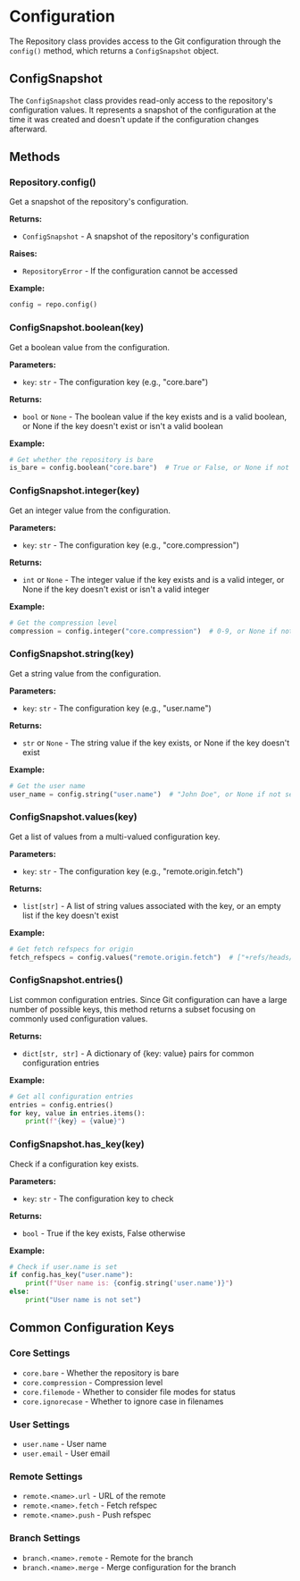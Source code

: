 # Configuration

The Repository class provides access to the Git configuration through the `config()` method, which returns a `ConfigSnapshot` object.

## ConfigSnapshot

The `ConfigSnapshot` class provides read-only access to the repository's configuration values. It represents a snapshot of the configuration at the time it was created and doesn't update if the configuration changes afterward.

## Methods

### Repository.config()

Get a snapshot of the repository's configuration.

**Returns:**
- `ConfigSnapshot` - A snapshot of the repository's configuration

**Raises:**
- `RepositoryError` - If the configuration cannot be accessed

**Example:**
```python
config = repo.config()
```

### ConfigSnapshot.boolean(key)

Get a boolean value from the configuration.

**Parameters:**
- `key`: `str` - The configuration key (e.g., "core.bare")

**Returns:**
- `bool` or `None` - The boolean value if the key exists and is a valid boolean, or None if the key doesn't exist or isn't a valid boolean

**Example:**
```python
# Get whether the repository is bare
is_bare = config.boolean("core.bare")  # True or False, or None if not set
```

### ConfigSnapshot.integer(key)

Get an integer value from the configuration.

**Parameters:**
- `key`: `str` - The configuration key (e.g., "core.compression")

**Returns:**
- `int` or `None` - The integer value if the key exists and is a valid integer, or None if the key doesn't exist or isn't a valid integer

**Example:**
```python
# Get the compression level
compression = config.integer("core.compression")  # 0-9, or None if not set
```

### ConfigSnapshot.string(key)

Get a string value from the configuration.

**Parameters:**
- `key`: `str` - The configuration key (e.g., "user.name")

**Returns:**
- `str` or `None` - The string value if the key exists, or None if the key doesn't exist

**Example:**
```python
# Get the user name
user_name = config.string("user.name")  # "John Doe", or None if not set
```

### ConfigSnapshot.values(key)

Get a list of values from a multi-valued configuration key.

**Parameters:**
- `key`: `str` - The configuration key (e.g., "remote.origin.fetch")

**Returns:**
- `list[str]` - A list of string values associated with the key, or an empty list if the key doesn't exist

**Example:**
```python
# Get fetch refspecs for origin
fetch_refspecs = config.values("remote.origin.fetch")  # ["+refs/heads/*:refs/remotes/origin/*", ...]
```

### ConfigSnapshot.entries()

List common configuration entries. Since Git configuration can have a large number of possible keys,
this method returns a subset focusing on commonly used configuration values.

**Returns:**
- `dict[str, str]` - A dictionary of {key: value} pairs for common configuration entries

**Example:**
```python
# Get all configuration entries
entries = config.entries()
for key, value in entries.items():
    print(f"{key} = {value}")
```

### ConfigSnapshot.has_key(key)

Check if a configuration key exists.

**Parameters:**
- `key`: `str` - The configuration key to check

**Returns:**
- `bool` - True if the key exists, False otherwise

**Example:**
```python
# Check if user.name is set
if config.has_key("user.name"):
    print(f"User name is: {config.string('user.name')}")
else:
    print("User name is not set")
```

## Common Configuration Keys

### Core Settings
- `core.bare` - Whether the repository is bare
- `core.compression` - Compression level
- `core.filemode` - Whether to consider file modes for status
- `core.ignorecase` - Whether to ignore case in filenames

### User Settings
- `user.name` - User name
- `user.email` - User email

### Remote Settings
- `remote.<name>.url` - URL of the remote
- `remote.<name>.fetch` - Fetch refspec
- `remote.<name>.push` - Push refspec

### Branch Settings
- `branch.<name>.remote` - Remote for the branch
- `branch.<name>.merge` - Merge configuration for the branch